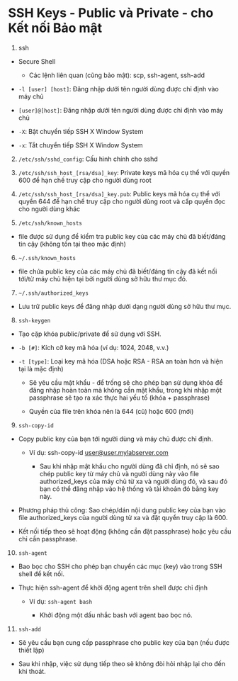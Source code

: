 # SSH Keys - Public và Private - cho Kết nối Bảo mật

1. ssh

- Secure Shell  
    
	+ Các lệnh liên quan (cũng bảo mật): scp, ssh-agent, ssh-add

- `-l [user] [host]`: Đăng nhập dưới tên người dùng được chỉ định vào máy chủ  

- `[user]@[host]`: Đăng nhập dưới tên người dùng được chỉ định vào máy chủ  

- `-X`: Bật chuyển tiếp SSH X Window System  

- `-x`: Tắt chuyển tiếp SSH X Window System 

2. `/etc/ssh/sshd_config`: Cấu hình chính cho sshd

3. `/etc/ssh/ssh_host_[rsa/dsa]_key`: Private keys mã hóa cụ thể với quyền 600 để hạn chế truy cập cho người dùng root

4. `/etc/ssh/ssh_host_[rsa/dsa]_key.pub`: Public keys mã hóa cụ thể với quyền 644 để hạn chế truy cập cho người dùng root và cấp quyền đọc cho người dùng khác 

5. `/etc/ssh/known_hosts` 

- file được sử dụng để kiểm tra public key của các máy chủ đã biết/đáng tin cậy (không tồn tại theo mặc định)

6. `~/.ssh/known_hosts`  

- file chứa public key của các máy chủ đã biết/đáng tin cậy đã kết nối tới/từ máy chủ hiện tại bởi người dùng sở hữu thư mục đó.

7. `~/.ssh/authorized_keys` 

- Lưu trữ public keys để đăng nhập dưới dạng người dùng sở hữu thư mục.

8. `ssh-keygen`  

- Tạo cặp khóa public/private để sử dụng với SSH.

- `-b [#]`: Kích cỡ key mã hóa (ví dụ: 1024, 2048, v.v.)  

- `-t [type]`: Loại key mã hóa (DSA hoặc RSA - RSA an toàn hơn và hiện tại là mặc định)

 	+ Sẽ yêu cầu mật khẩu - để trống sẽ cho phép bạn sử dụng khóa để đăng nhập hoàn toàn mà không cần mật khẩu, trong khi nhập một passphrase sẽ tạo ra xác thực hai yếu tố (khóa + passphrase)  
    
    + Quyền của file trên khóa nên là 644 (cũ) hoặc 600 (mới)

9. `ssh-copy-id`  

- Copy public key của bạn tới người dùng và máy chủ được chỉ định.  
    
    + Ví dụ: ssh-copy-id user@user.mylabserver.com  
        
        + Sau khi nhập mật khẩu cho người dùng đã chỉ định, nó sẽ sao chép public key từ máy chủ và người dùng này vào file authorized_keys của máy chủ từ xa và người dùng đó, và sau đó bạn có thể đăng nhập vào hệ thống và tài khoản đó bằng key này.

- Phương pháp thủ công: Sao chép/dán nội dung public key của bạn vào file authorized_keys của người dùng từ xa và đặt quyền truy cập là 600.

- Kết nối tiếp theo sẽ hoạt động (không cần đặt passphrase) hoặc yêu cầu chỉ cần passphrase.

10. `ssh-agent`  

- Bao bọc cho SSH cho phép bạn chuyển các mục (key) vào trong SSH shell để kết nối. 

- Thực hiện ssh-agent để khởi động agent trên shell được chỉ định  
    
    + Ví dụ: `ssh-agent bash`  
       
       +  Khởi động một dấu nhắc bash với agent bao bọc nó. 

11. `ssh-add`  

- Sẽ yêu cầu bạn cung cấp passphrase cho public key của bạn (nếu được thiết lập)  

- Sau khi nhập, việc sử dụng tiếp theo sẽ không đòi hỏi nhập lại cho đến khi thoát.
